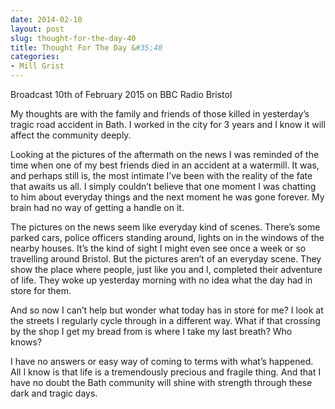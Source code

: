 ```yaml
---
date: 2014-02-10
layout: post
slug: thought-for-the-day-40
title: Thought For The Day &#35;40
categories:
- Mill Grist
---
```


Broadcast 10th of February 2015 on BBC Radio Bristol

My thoughts are with the family and friends of those killed in yesterday’s tragic road accident in Bath. I worked in the city for 3 years and I know it will affect the community deeply.

Looking at the pictures of the aftermath on the news I was reminded of the time when one of my best friends died in an accident at a watermill. It was, and perhaps still is, the most intimate I’ve been with the reality of the fate that awaits us all. I simply couldn’t believe that one moment I was chatting to him about everyday things and the next moment he was gone forever. My brain had no way of getting a handle on it.

The pictures on the news seem like everyday kind of scenes. There’s some parked cars, police officers standing around, lights on in the windows of the nearby houses. It’s the kind of sight I might even see once a week or so travelling around Bristol. But the pictures aren’t of an everyday scene. They show the place where people, just like you and I, completed their adventure of life. They woke up yesterday morning with no idea what the day had in store for them.

And so now I can’t help but wonder what today has in store for me? I look at the streets I regularly cycle through in a different way. What if that crossing by the shop I get my bread from is where I take my last breath? Who knows?

I have no answers or easy way of coming to terms with what’s happened. All I know is that life is a tremendously precious and fragile thing. And that I have no doubt the Bath community will shine with strength through these dark and tragic days.
